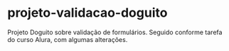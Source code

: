 # projeto-validacao-doguito
Projeto Doguito sobre validação de formulários. Seguido conforme tarefa do curso Alura, com algumas alterações.
